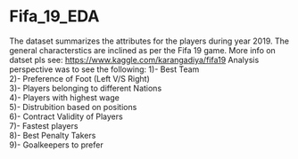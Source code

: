 # Fifa_19_EDA
The dataset summarizes the attributes for the players during year 2019. The general characterstics are inclined as per the Fifa 19 game.
More info on datset pls see: https://www.kaggle.com/karangadiya/fifa19
Analysis perspective was to see the following:
1)- Best Team<br/>
2)- Preference of Foot (Left V/S Right)<br/>
3)- Players belonging to different Nations<br/>
4)- Players with highest wage<br/>
5)- Distrubition based on positions<br/>
6)- Contract Validity of Players<br/>
7)- Fastest players<br/>
8)- Best Penalty Takers<br/>
9)- Goalkeepers to prefer<br/>
